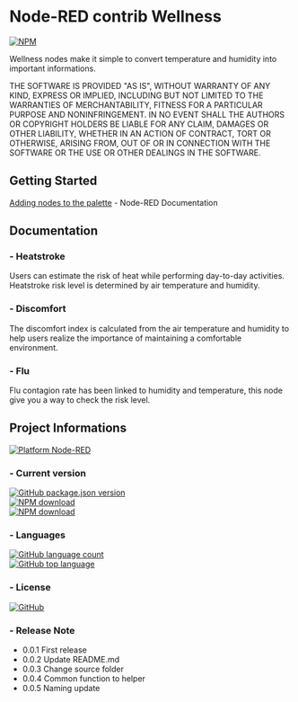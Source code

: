 Node-RED contrib Wellness
===========================

[![NPM](https://nodei.co/npm/node-red-contrib-wellness.png)](https://nodei.co/npm/node-red-contrib-wellness/)

Wellness nodes make it simple to convert temperature and humidity into important informations.

THE SOFTWARE IS PROVIDED "AS IS", WITHOUT WARRANTY OF ANY KIND, EXPRESS OR IMPLIED, INCLUDING BUT 
NOT LIMITED TO THE WARRANTIES OF MERCHANTABILITY, FITNESS FOR A PARTICULAR PURPOSE AND NONINFRINGEMENT. 
IN NO EVENT SHALL THE AUTHORS OR COPYRIGHT HOLDERS BE LIABLE FOR ANY CLAIM, DAMAGES OR OTHER LIABILITY, 
WHETHER IN AN ACTION OF CONTRACT, TORT OR OTHERWISE, ARISING FROM, OUT OF OR IN CONNECTION WITH THE 
SOFTWARE OR THE USE OR OTHER DEALINGS IN THE SOFTWARE.

Getting Started
---------------
[Adding nodes to the palette](https://nodered.org/docs/user-guide/runtime/adding-nodes) - Node-RED Documentation

Documentation
-------------
### - Heatstroke
Users can estimate the risk of heat while performing day-to-day activities.
Heatstroke risk level is determined by air temperature and humidity.

### - Discomfort
The discomfort index is calculated from the air temperature and humidity to help users realize the importance of maintaining a comfortable environment.

### - Flu
Flu contagion rate has been linked to humidity and temperature, this node give you a way to check the risk level.

Project Informations
--------------------
[![Platform Node-RED](https://img.shields.io/badge/Platform-Node--RED-red)](https://nodered.org/)

### - Current version
[![GitHub package.json version](https://img.shields.io/github/package-json/v/ekristoffe/node-red-contrib-wellness)](https://www.npmjs.com/package/node-red-contrib-wellness)  
[![NPM download](https://img.shields.io/npm/dm/node-red-contrib-wellness.svg)](https://npm-stat.com/?package=node-red-contrib-wellness)  
[![NPM download](https://img.shields.io/npm/dw/node-red-contrib-wellness.svg)](https://npm-stat.com/?package=node-red-contrib-wellness)

### - Languages
[![GitHub language count](https://img.shields.io/github/languages/count/ekristoffe/node-red-contrib-wellness)](README.md)  
[![GitHub top language](https://img.shields.io/github/languages/top/ekristoffe/node-red-contrib-wellness)](README.md)

### - License
[![GitHub](https://img.shields.io/github/license/ekristoffe/node-red-contrib-wellness)](https://github.com/ekristoffe/node-red-contrib-wellness/blob/master/LICENSE) 

### - Release Note
*   0.0.1 First release  
*   0.0.2 Update README.md  
*   0.0.3 Change source folder  
*   0.0.4 Common function to helper
*   0.0.5 Naming update

